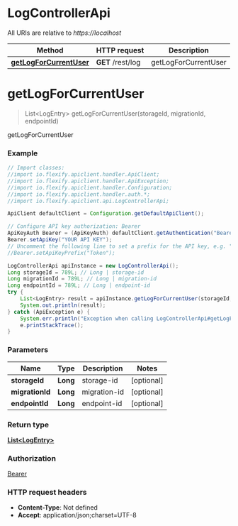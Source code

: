 # LogControllerApi

All URIs are relative to *https://localhost*

Method | HTTP request | Description
------------- | ------------- | -------------
[**getLogForCurrentUser**](LogControllerApi.md#getLogForCurrentUser) | **GET** /rest/log | getLogForCurrentUser


<a name="getLogForCurrentUser"></a>
# **getLogForCurrentUser**
> List&lt;LogEntry&gt; getLogForCurrentUser(storageId, migrationId, endpointId)

getLogForCurrentUser

### Example
```java
// Import classes:
//import io.flexify.apiclient.handler.ApiClient;
//import io.flexify.apiclient.handler.ApiException;
//import io.flexify.apiclient.handler.Configuration;
//import io.flexify.apiclient.handler.auth.*;
//import io.flexify.apiclient.api.LogControllerApi;

ApiClient defaultClient = Configuration.getDefaultApiClient();

// Configure API key authorization: Bearer
ApiKeyAuth Bearer = (ApiKeyAuth) defaultClient.getAuthentication("Bearer");
Bearer.setApiKey("YOUR API KEY");
// Uncomment the following line to set a prefix for the API key, e.g. "Token" (defaults to null)
//Bearer.setApiKeyPrefix("Token");

LogControllerApi apiInstance = new LogControllerApi();
Long storageId = 789L; // Long | storage-id
Long migrationId = 789L; // Long | migration-id
Long endpointId = 789L; // Long | endpoint-id
try {
    List<LogEntry> result = apiInstance.getLogForCurrentUser(storageId, migrationId, endpointId);
    System.out.println(result);
} catch (ApiException e) {
    System.err.println("Exception when calling LogControllerApi#getLogForCurrentUser");
    e.printStackTrace();
}
```

### Parameters

Name | Type | Description  | Notes
------------- | ------------- | ------------- | -------------
 **storageId** | **Long**| storage-id | [optional]
 **migrationId** | **Long**| migration-id | [optional]
 **endpointId** | **Long**| endpoint-id | [optional]

### Return type

[**List&lt;LogEntry&gt;**](LogEntry.md)

### Authorization

[Bearer](../README.md#Bearer)

### HTTP request headers

 - **Content-Type**: Not defined
 - **Accept**: application/json;charset=UTF-8

